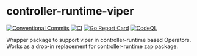 # controller-runtime-viper

[![Conventional Commits][conventional-commits-img]][conventional-commits]
[![CI][CI-img]][CI]
[![Go Report Card][report-card-img]][report-card]
[![CodeQL][CodeQL-img]][CodeQL]

Wrapper package to support viper in controller-runtime based Operators. Works as a drop-in replacement for controller-runtime zap package.

[CI-img]: https://github.com/statnett/controller-runtime-viper/actions/workflows/ci.yml/badge.svg?branch=main
[CI]: https://github.com/statnett/controller-runtime-viper/actions/workflows/ci.yml?query=branch%3Amain++
[CodeQL-img]: https://github.com/statnett/controller-runtime-viper/actions/workflows/codeql.yml/badge.svg?branch=main
[CodeQL]: https://github.com/statnett/controller-runtime-viper/actions/workflows/codeql.yml?query=branch%3Amain++
[conventional-commits-img]: https://img.shields.io/badge/Conventional%20Commits-1.0.0-%23FE5196?logo=conventionalcommits&logoColor=white
[conventional-commits]: https://conventionalcommits.org
[report-card-img]: https://goreportcard.com/badge/github.com/statnett/controller-runtime-viper
[report-card]: https://goreportcard.com/report/github.com/statnett/controller-runtime-viper
